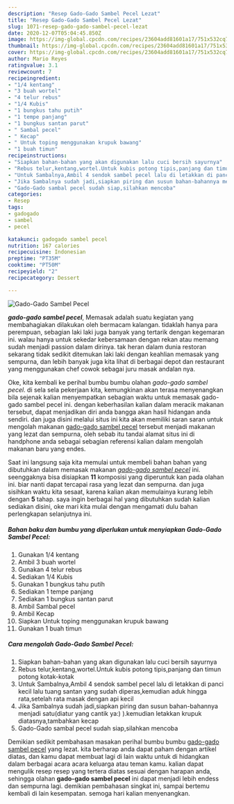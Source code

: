 ```yaml
---
description: "Resep Gado-Gado Sambel Pecel Lezat"
title: "Resep Gado-Gado Sambel Pecel Lezat"
slug: 1071-resep-gado-gado-sambel-pecel-lezat
date: 2020-12-07T05:04:45.850Z
image: https://img-global.cpcdn.com/recipes/23604add81601a17/751x532cq70/gado-gado-sambel-pecel-foto-resep-utama.jpg
thumbnail: https://img-global.cpcdn.com/recipes/23604add81601a17/751x532cq70/gado-gado-sambel-pecel-foto-resep-utama.jpg
cover: https://img-global.cpcdn.com/recipes/23604add81601a17/751x532cq70/gado-gado-sambel-pecel-foto-resep-utama.jpg
author: Mario Reyes
ratingvalue: 3.1
reviewcount: 7
recipeingredient:
- "1/4 kentang"
- "3 buah wortel"
- "4 telur rebus"
- "1/4 Kubis"
- "1 bungkus tahu putih"
- "1 tempe panjang"
- "1 bungkus santan parut"
- " Sambal pecel"
- " Kecap"
- " Untuk toping menggunakan krupuk bawang"
- "1 buah timun"
recipeinstructions:
- "Siapkan bahan-bahan yang akan digunakan lalu cuci bersih sayurnya"
- "Rebus telur,kentang,wortel.Untuk kubis potong tipis,panjang dan timun potong kotak-kotak"
- "Untuk Sambalnya,Ambil 4 sendok sambel pecel lalu di letakkan di panci kecil lalu tuang santan yang sudah diperas,kemudian aduk hingga rata,setelah rata masak dengan api kecil"
- "Jika Sambalnya sudah jadi,siapkan piring dan susun bahan-bahannya menjadi satu(diatur yang cantik ya:) ).kemudian letakkan krupuk diatasnya,tambahkan kecap"
- "Gado-Gado sambal pecel sudah siap,silahkan mencoba"
categories:
- Resep
tags:
- gadogado
- sambel
- pecel

katakunci: gadogado sambel pecel 
nutrition: 167 calories
recipecuisine: Indonesian
preptime: "PT35M"
cooktime: "PT50M"
recipeyield: "2"
recipecategory: Dessert

---
```



![Gado-Gado Sambel Pecel](https://img-global.cpcdn.com/recipes/23604add81601a17/751x532cq70/gado-gado-sambel-pecel-foto-resep-utama.jpg)

<b><i>gado-gado sambel pecel</i></b>, Memasak adalah suatu kegiatan yang membahagiakan dilakukan oleh bermacam kalangan. tidaklah hanya para perempuan, sebagian laki laki juga banyak yang tertarik dengan kegemaran ini. walau hanya untuk sekedar kebersamaan dengan rekan atau memang sudah menjadi passion dalam dirinya. tak heran dalam dunia restoran sekarang tidak sedikit ditemukan laki laki dengan keahlian memasak yang sempurna, dan lebih banyak juga kita lihat di berbagai depot dan restaurant yang menggunakan chef cowok sebagai juru masak andalan nya.

Oke, kita kembali ke perihal bumbu bumbu olahan <i>gado-gado sambel pecel</i>. di sela sela pekerjaan kita, kemungkinan akan terasa menyenangkan bila sejenak kalian menyempatkan sebagian waktu untuk memasak gado-gado sambel pecel ini. dengan keberhasilan kalian dalam meracik makanan tersebut, dapat menjadikan diri anda bangga akan hasil hidangan anda sendiri. dan juga disini melalui situs ini kita akan memiliki saran saran untuk mengolah makanan <u>gado-gado sambel pecel</u> tersebut menjadi makanan yang lezat dan sempurna, oleh sebab itu tandai alamat situs ini di handphone anda sebagai sebagian referensi kalian dalam mengolah makanan baru yang endes.




Saat ini langsung saja kita memulai untuk membeli bahan bahan yang dibutuhkan dalam memasak makanan <u><i>gado-gado sambel pecel</i></u> ini. seenggaknya bisa disiapkan <b>11</b> komposisi yang diperuntuk kan pada olahan ini. biar nanti dapat tercapai rasa yang lezat dan sempurna. dan juga sisihkan waktu kita sesaat, karena kalian akan memulainya kurang lebih dengan <b>5</b> tahap. saya ingin berbagai hal yang dibutuhkan sudah kalian sediakan disini, oke mari kita mulai dengan mengamati dulu bahan perlengkapan selanjutnya ini.

<!--inarticleads1-->

##### Bahan baku dan bumbu yang diperlukan untuk menyiapkan Gado-Gado Sambel Pecel:

1. Gunakan 1/4 kentang
1. Ambil 3 buah wortel
1. Gunakan 4 telur rebus
1. Sediakan 1/4 Kubis
1. Gunakan 1 bungkus tahu putih
1. Sediakan 1 tempe panjang
1. Sediakan 1 bungkus santan parut
1. Ambil  Sambal pecel
1. Ambil  Kecap
1. Siapkan  Untuk toping menggunakan krupuk bawang
1. Gunakan 1 buah timun




<!--inarticleads2-->

##### Cara mengolah Gado-Gado Sambel Pecel:

1. Siapkan bahan-bahan yang akan digunakan lalu cuci bersih sayurnya
1. Rebus telur,kentang,wortel.Untuk kubis potong tipis,panjang dan timun potong kotak-kotak
1. Untuk Sambalnya,Ambil 4 sendok sambel pecel lalu di letakkan di panci kecil lalu tuang santan yang sudah diperas,kemudian aduk hingga rata,setelah rata masak dengan api kecil
1. Jika Sambalnya sudah jadi,siapkan piring dan susun bahan-bahannya menjadi satu(diatur yang cantik ya:) ).kemudian letakkan krupuk diatasnya,tambahkan kecap
1. Gado-Gado sambal pecel sudah siap,silahkan mencoba




Demikian sedikit pembahasan masakan perihal bumbu bumbu <u>gado-gado sambel pecel</u> yang lezat. kita berharap anda dapat paham dengan artikel diatas, dan kamu dapat membuat lagi di lain waktu untuk di hidangkan dalam berbagai acara acara keluarga atau teman kamu. kalian dapat mengulik resep resep yang tertera diatas sesuai dengan harapan anda, sehingga olahan <b>gado-gado sambel pecel</b> ini dapat menjadi lebih endess dan sempurna lagi. demikian pembahasan singkat ini, sampai bertemu kembali di lain kesempatan. semoga hari kalian menyenangkan.

